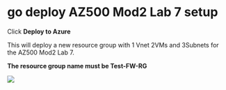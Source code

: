 # go deploy AZ500 Mod2 Lab 7 setup

Click **Deploy to Azure**
 
 
 This will deploy a new resource group with 1 Vnet 2VMs and 3Subnets for the AZ500 Mod2 Lab 7.

**The resource group name must be Test-FW-RG**
 
<a href="https://portal.azure.com/#create/Microsoft.Template/uri/https%3A%2F%2Fraw.githubusercontent.com%2FGoDeploy%2FAZ500%2Fmaster%2FAZ500%20Mod2%20Lab%207%2Ftemplate.json
" target="_blank">
    <img src="http://azuredeploy.net/deploybutton.png"/>
</a>
